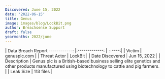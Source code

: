 ```yaml
---
Discovered: June 15, 2022
date: '2022-06-15'
title: Genus
image: images/blog/LockBit.png
author: Breachsense Support
draft: false
yearmonths: 2022/june
---
```



| Data Breach Report
------------:     |:-------------:    | :-----:|
| Victim      | genusplc.com      | 
| Threat Actor      | LockBit      | 
| Date Discovered      | Jun 15, 2022      | 
| Description      | Genus plc is a British-based business selling elite genetics and other products manufactured using biotechnology to cattle and pig farmers.      | 
| Leak Size      | 113 files      | 


